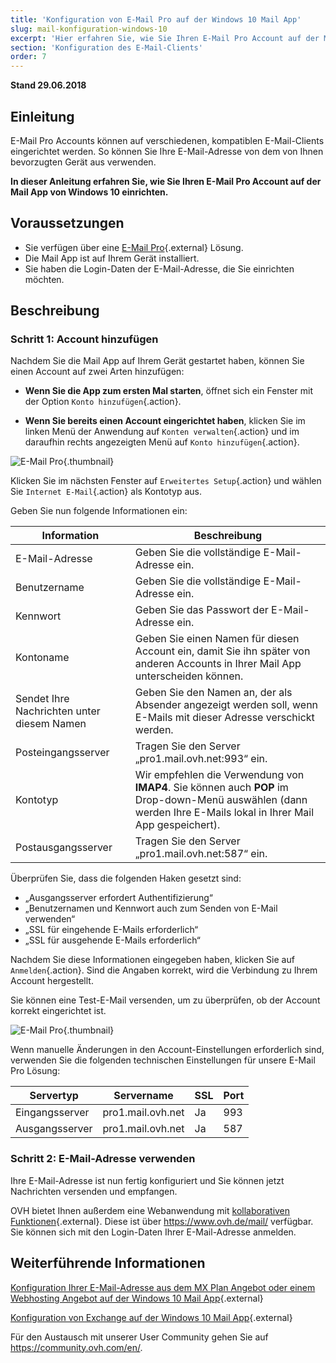 ```yaml
---
title: 'Konfiguration von E-Mail Pro auf der Windows 10 Mail App'
slug: mail-konfiguration-windows-10
excerpt: 'Hier erfahren Sie, wie Sie Ihren E-Mail Pro Account auf der Mail App von Windows 10 einrichten.'
section: 'Konfiguration des E-Mail-Clients'
order: 7
---
```


**Stand 29.06.2018**

## Einleitung

E-Mail Pro Accounts können auf verschiedenen, kompatiblen E-Mail-Clients eingerichtet werden. So können Sie Ihre E-Mail-Adresse von dem von Ihnen bevorzugten Gerät aus verwenden.

**In dieser Anleitung erfahren Sie, wie Sie Ihren E-Mail Pro Account auf der Mail App von Windows 10 einrichten.**

## Voraussetzungen

- Sie verfügen über eine [E-Mail Pro](https://www.ovh.de/emails/email-pro/){.external} Lösung.
- Die Mail App ist auf Ihrem Gerät installiert.
- Sie haben die Login-Daten der E-Mail-Adresse, die Sie einrichten möchten.

## Beschreibung

### Schritt 1: Account hinzufügen

Nachdem Sie die Mail App auf Ihrem Gerät gestartet haben, können Sie einen Account auf zwei Arten hinzufügen:

- **Wenn Sie die App zum ersten Mal starten**, öffnet sich ein Fenster mit der Option `Konto hinzufügen`{.action}.

- **Wenn Sie bereits einen Account eingerichtet haben**, klicken Sie im linken Menü der Anwendung auf `Konten verwalten`{.action} und im daraufhin rechts angezeigten Menü auf `Konto hinzufügen`{.action}.

![E-Mail Pro](images/configuration-mail-windows-step1.png){.thumbnail}

Klicken Sie im nächsten Fenster auf `Erweitertes Setup`{.action} und wählen Sie `Internet E-Mail`{.action} als Kontotyp aus.

Geben Sie nun folgende Informationen ein:

|Information|Beschreibung|
|---|---|
|E-Mail-Adresse|Geben Sie die vollständige E-Mail-Adresse ein.|
|Benutzername|Geben Sie die vollständige E-Mail-Adresse ein.|
|Kennwort|Geben Sie das Passwort der E-Mail-Adresse ein.|
|Kontoname|Geben Sie einen Namen für diesen Account ein, damit Sie ihn später von anderen Accounts in Ihrer Mail App unterscheiden können.|
|Sendet Ihre Nachrichten unter diesem Namen|Geben Sie den Namen an, der als Absender angezeigt werden soll, wenn E-Mails mit dieser Adresse verschickt werden.|
|Posteingangsserver|Tragen Sie den Server „pro1.mail.ovh.net:993“ ein.|
|Kontotyp|Wir empfehlen die Verwendung von **IMAP4**. Sie können auch **POP** im Drop-down-Menü auswählen (dann werden Ihre E-Mails lokal in Ihrer Mail App gespeichert).|
|Postausgangsserver|Tragen Sie den Server „pro1.mail.ovh.net:587“ ein.|

Überprüfen Sie, dass die folgenden Haken gesetzt sind:
- „Ausgangsserver erfordert Authentifizierung“
- „Benutzernamen und Kennwort auch zum Senden von E-Mail verwenden“
- „SSL für eingehende E-Mails erforderlich“
- „SSL für ausgehende E-Mails erforderlich“

Nachdem Sie diese Informationen eingegeben haben, klicken Sie auf `Anmelden`{.action}. Sind die Angaben korrekt, wird die Verbindung zu Ihrem Account hergestellt.

Sie können eine Test-E-Mail versenden, um zu überprüfen, ob der Account korrekt eingerichtet ist.

![E-Mail Pro](images/configuration-mail-windows-step2.png){.thumbnail}

Wenn manuelle Änderungen in den Account-Einstellungen erforderlich sind, verwenden Sie die folgenden technischen Einstellungen für unsere E-Mail Pro Lösung:

|Servertyp|Servername|SSL|Port|
|---|---|---|---|
|Eingangsserver|pro1.mail.ovh.net|Ja|993|
|Ausgangsserver|pro1.mail.ovh.net|Ja|587|

### Schritt 2: E-Mail-Adresse verwenden

Ihre E-Mail-Adresse ist nun fertig konfiguriert und Sie können jetzt Nachrichten versenden und empfangen.

OVH bietet Ihnen außerdem eine Webanwendung mit [kollaborativen Funktionen](https://www.ovh.de/emails/){.external}. Diese ist über <https://www.ovh.de/mail/> verfügbar. Sie können sich mit den Login-Daten Ihrer E-Mail-Adresse anmelden.

## Weiterführende Informationen

[Konfiguration Ihrer E-Mail-Adresse aus dem MX Plan Angebot oder einem Webhosting Angebot auf der Windows 10 Mail App](https://docs.ovh.com/de/emails/mail-konfiguration-windows-10/){.external}

[Konfiguration von Exchange auf der Windows 10 Mail App](https://docs.ovh.com/de/microsoft-collaborative-solutions/mail-konfiguration-windows-10/){.external}

Für den Austausch mit unserer User Community gehen Sie auf <https://community.ovh.com/en/>.